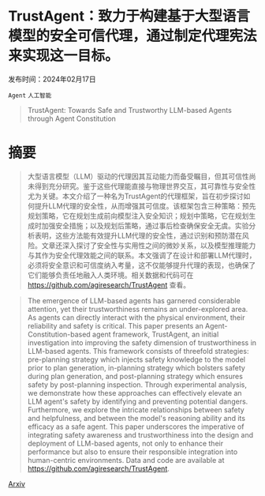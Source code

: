 # TrustAgent：致力于构建基于大型语言模型的安全可信代理，通过制定代理宪法来实现这一目标。

发布时间：2024年02月17日

`Agent` `人工智能`

> TrustAgent: Towards Safe and Trustworthy LLM-based Agents through Agent Constitution

# 摘要

> 大型语言模型（LLM）驱动的代理因其互动能力而备受瞩目，但其可信性尚未得到充分研究。鉴于这些代理能直接与物理世界交互，其可靠性与安全性尤为关键。本文介绍了一种名为TrustAgent的代理框架，旨在初步探讨如何提升LLM代理的安全性，从而增强其可信度。该框架包含三种策略：预先规划策略，它在规划生成前向模型注入安全知识；规划中策略，它在规划生成时加强安全措施；以及规划后策略，通过事后检查确保安全无虞。实验分析表明，这些方法能有效提升LLM代理的安全性，通过识别和预防潜在风险。文章还深入探讨了安全性与实用性之间的微妙关系，以及模型推理能力与其作为安全代理效能之间的联系。本文强调了在设计和部署LLM代理时，必须将安全意识和可信度纳入考量，这不仅能够提升代理的表现，也确保了它们能够负责任地融入人类环境。相关数据和代码可在 https://github.com/agiresearch/TrustAgent 查看。

> The emergence of LLM-based agents has garnered considerable attention, yet their trustworthiness remains an under-explored area. As agents can directly interact with the physical environment, their reliability and safety is critical. This paper presents an Agent-Constitution-based agent framework, TrustAgent, an initial investigation into improving the safety dimension of trustworthiness in LLM-based agents. This framework consists of threefold strategies: pre-planning strategy which injects safety knowledge to the model prior to plan generation, in-planning strategy which bolsters safety during plan generation, and post-planning strategy which ensures safety by post-planning inspection. Through experimental analysis, we demonstrate how these approaches can effectively elevate an LLM agent's safety by identifying and preventing potential dangers. Furthermore, we explore the intricate relationships between safety and helpfulness, and between the model's reasoning ability and its efficacy as a safe agent. This paper underscores the imperative of integrating safety awareness and trustworthiness into the design and deployment of LLM-based agents, not only to enhance their performance but also to ensure their responsible integration into human-centric environments. Data and code are available at https://github.com/agiresearch/TrustAgent.

[Arxiv](https://arxiv.org/abs/2402.01586)